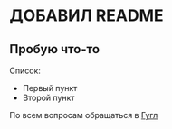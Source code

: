 # ДОБАВИЛ README 
## Пробую что-то

Список:
* Первый пункт
* Второй пункт

По всем вопросам обращаться в [Гугл](www.google.ru)
